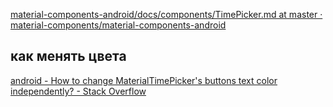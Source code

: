 [material-components-android/docs/components/TimePicker.md at master · material-components/material-components-android](https://github.com/material-components/material-components-android/blob/master/docs/components/TimePicker.md)
## как менять цвета
[android - How to change MaterialTimePicker's buttons text color independently? - Stack Overflow](https://stackoverflow.com/questions/70786747/how-to-change-materialtimepickers-buttons-text-color-independently)